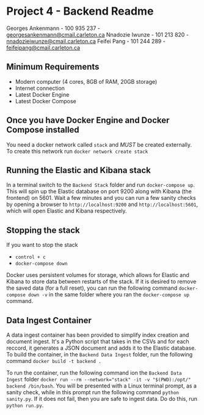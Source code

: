 # Project 4 - Backend Readme
Georges Ankenmann - 100 935 237 - georgesankenmann@cmail.carleton.ca
Nnadozie Iwunze - 101 213 820 - nnadozieiwunze@cmail.carleton.ca
Feifei Pang - 101 244 289 - feifeipang@cmail.carleton.ca


## Minimum Requirements
- Modern computer (4 cores, 8GB of RAM, 20GB storage)
- Internet connection
- Latest Docker Engine
- Latest Docker Compose

## Once you have Docker Engine and Docker Compose installed
You need a docker network called `stack` and *MUST* be created externally. To create this network run `docker network create stack`

## Running the Elastic and Kibana stack
In a terminal switch to the `Backend Stack` folder and run `docker-compose up`. This will spin up the Elastic database on port 9200 along with Kibana (the frontend) on 5601. Wait a few minutes and you can run a few sanity checks by opening a browser to `http://localhost:9200` and `http://localhost:5601`, which will open Elastic and Kibana respectively. 

## Stopping the stack
If you want to stop the stack
- `control + c`
- `docker-compose down`

Docker uses persistent volumes for storage, which allows for Elastic and Kibana to store data between restarts of the stack. If it is desired to remove the saved data (for a full reset), you can run the following command `docker-compose down -v` in the same folder where you ran the `docker-compose up` command.


## Data Ingest Container
A data ingest container has been provided to simplify index creation and document ingest. It's a Python script that takes in the CSVs and for each reccord, it generates a JSON document and adds it to the Elastic database. To build the container, in the `Backend Data Ingest` folder, run the following command `docker build -t backend .`

To run the container, run the following command ion the `Backend Data Ingest` folder `docker run --rm --network="stack" -it -v "$(PWD):/opt/" backend /bin/bash`. You will be presented with a Linux terminal prompt, as a sanity check, while in this prompt run the following command `python sanity.py`. If it does not fail, then you are safe to ingest data. Do do this, run `python run.py`.
